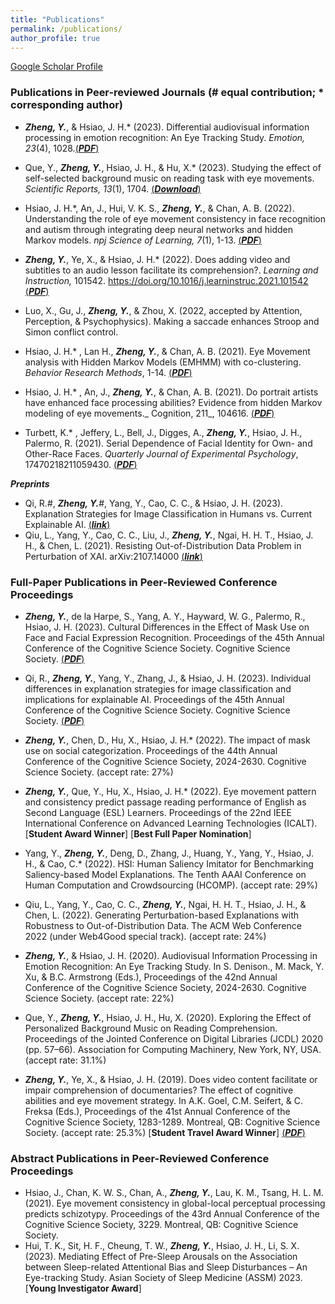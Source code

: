 ```yaml
---
title: "Publications"
permalink: /publications/
author_profile: true
---
```


[Google Scholar Profile](https://scholar.google.com/citations?hl=zh-CN&user=Cpnk91sAAAAJ) 


### Publications in Peer-reviewed Journals (# equal contribution; * corresponding author)

*	***Zheng, Y.***, & Hsiao, J. H.* (2023). Differential audiovisual information processing in emotion recognition: An Eye Tracking Study. _Emotion, 23_(4), 1028.[(***PDF***)](https://mercuryzheng.github.io/files/Zheng2022_Emotion.pdf)
  
*	Que, Y., ***Zheng, Y.***, Hsiao, J. H., & Hu, X.* (2023). Studying the effect of self-selected background music on
reading task with eye movements. _Scientific Reports, 13_(1), 1704. [(***Download***)](https://www.nature.com/articles/s41598-023-28426-1)

* Hsiao, J. H.*, An, J., Hui, V. K. S., ***Zheng, Y.***, & Chan, A. B. (2022). Understanding the role of eye movement consistency in face recognition and autism through integrating deep neural networks and hidden Markov models. _npj Science of Learning, 7_(1), 1-13. [(***PDF***)](https://mercuryzheng.github.io/files/npjsol_2022.pdf) 

*	***Zheng, Y.***, Ye, X., & Hsiao, J. H.* (2022). Does adding video and subtitles to an audio lesson facilitate its comprehension?. _Learning and Instruction,_ 101542. https://doi.org/10.1016/j.learninstruc.2021.101542 [(***PDF***)](https://mercuryzheng.github.io/files/Zheng2022_LI.pdf) 

*	Luo, X., Gu, J.,  ***Zheng, Y.***, & Zhou, X. (2022, accepted by Attention, Perception, & Psychophysics). Making a saccade enhances Stroop and Simon conflict control. 

*	Hsiao, J. H.* , Lan H., ***Zheng, Y.***, & Chan, A. B. (2021). Eye Movement analysis with Hidden Markov Models (EMHMM) with co-clustering. _Behavior Research Methods_, 1-14.  [(***PDF***)](https://mercuryzheng.github.io/files/Hsiao2021BRM_.pdf)

*	Hsiao, J. H.* , An, J.,  ***Zheng, Y.***, & Chan, A. B. (2021). Do portrait artists have enhanced face processing abilities? Evidence from hidden Markov modeling of eye movements._ Cognition, 211_, 104616. [(***PDF***)](https://mercuryzheng.github.io/files/Hsiao2021Cognition.pdf) 

*	Turbett, K.* , Jeffery, L., Bell, J., Digges, A., ***Zheng, Y.***, Hsiao, J. H., Palermo, R. (2021). Serial Dependence of Facial Identity for Own- and Other-Race Faces. _Quarterly Journal of Experimental Psychology_, 17470218211059430. [(***PDF***)](https://mercuryzheng.github.io/files/Turbett2021QJEP.pdf)




***Preprints***
* Qi, R.#, ***Zheng, Y.***#, Yang, Y., Cao, C. C., & Hsiao, J. H. (2023). Explanation Strategies for Image Classification in Humans vs. Current Explainable AI. [(***link***)](https://arxiv.org/abs/2304.04448)
*	Qiu, L., Yang, Y., Cao, C. C., Liu, J., ***Zheng, Y.***, Ngai, H. H. T., Hsiao, J. H., & Chen, L. (2021). Resisting Out-of-Distribution Data Problem in Perturbation of XAI. arXiv:2107.14000 [(***link***)](https://arxiv.org/abs/2107.14000)



### Full-Paper Publications in Peer-Reviewed Conference Proceedings
* ***Zheng, Y.***, de la Harpe, S., Yang, A. Y., Hayward, W. G., Palermo, R., Hsiao, J. H. (2023). Cultural Differences in the Effect of Mask Use on Face and Facial Expression Recognition. Proceedings of the 45th Annual Conference of the Cognitive Science Society. Cognitive Science Society. [(***PDF***)](https://escholarship.org/content/qt5dk4k4nq/qt5dk4k4nq.pdf)

* Qi, R., ***Zheng, Y.***, Yang, Y., Zhang, J., & Hsiao, J. H. (2023). Individual differences in explanation strategies for image classification and implications for explainable AI. Proceedings of the 45th Annual Conference of the Cognitive Science Society. Cognitive Science Society. [(***PDF***)](https://escholarship.org/content/qt4kp9h54m/qt4kp9h54m.pdf) 
  
* ***Zheng, Y.***, Chen, D., Hu, X., Hsiao, J. H.* (2022). The impact of mask use on social categorization. Proceedings of the 44th Annual Conference of the Cognitive Science Society, 2024-2630. Cognitive Science Society. (accept rate: 27%) 

* ***Zheng, Y.***, Que, Y., Hu, X., Hsiao, J. H.* (2022). Eye movement pattern and consistency predict passage reading performance of English as Second Language (ESL) Learners. Proceedings of the 22nd IEEE International Conference on Advanced Learning Technologies (ICALT). [**Student Award Winner**] [**Best Full Paper Nomination**]

* Yang, Y., ***Zheng, Y.***, Deng, D., Zhang, J., Huang, Y., Yang, Y., Hsiao, J. H., & Cao, C.* (2022). HSI: Human Saliency Imitator for Benchmarking Saliency-based Model Explanations. The Tenth AAAI Conference on Human Computation and Crowdsourcing (HCOMP). (accept rate: 29%)

* Qiu, L., Yang, Y., Cao, C. C., ***Zheng, Y.***, Ngai, H. H. T., Hsiao, J. H., & Chen, L. (2022). Generating Perturbation-based Explanations with Robustness to Out-of-Distribution Data. The ACM Web Conference 2022 (under Web4Good special track). (accept rate: 24%)

* ***Zheng, Y.***, & Hsiao, J. H. (2020). Audiovisual Information Processing in Emotion Recognition: An Eye Tracking Study. In S. Denison., M. Mack, Y. Xu, & B.C. Armstrong (Eds.), Proceedings of the 42nd Annual Conference of the Cognitive Science Society, 2024-2630. Cognitive Science Society. (accept rate: 22%)

* Que, Y., ***Zheng, Y.***, Hsiao, J. H., Hu, X. (2020). Exploring the Effect of Personalized Background Music on Reading Comprehension. Proceedings of the Jointed Conference on Digital Libraries (JCDL) 2020 (pp. 57–66). Association for Computing Machinery, New York, NY, USA. (accept rate: 31.1%)

* ***Zheng, Y.***, Ye, X., & Hsiao, J. H. (2019). Does video content facilitate or impair comprehension of documentaries? The effect of cognitive abilities and eye movement strategy. In A.K. Goel, C.M. Seifert, & C. Freksa (Eds.), Proceedings of the 41st Annual Conference of the Cognitive Science Society, 1283-1289. Montreal, QB: Cognitive Science Society. (accept rate: 25.3%) [**Student Travel Award Winner**] [(***PDF***)](https://www.researchgate.net/profile/Yueyuan-Zheng-2/publication/346096163_Does_Video_Content_Facilitate_or_Impair_Comprehension_of_Documentaries_The_Effect_of_Cognitive_Abilities_and_Eye_Movement_Strategy/links/5fbb6cff458515b797628e10/Does-Video-Content-Facilitate-or-Impair-Comprehension-of-Documentaries-The-Effect-of-Cognitive-Abilities-and-Eye-Movement-Strategy.pdf)


### Abstract Publications in Peer-Reviewed Conference Proceedings
* Hsiao, J., Chan, K. W. S., Chan, A., ***Zheng, Y.***, Lau, K. M., Tsang, H. L. M. (2021). Eye movement consistency in global-local perceptual processing predicts schizotypy. Proceedings of the 43rd Annual Conference of the Cognitive Science Society, 3229. Montreal, QB: Cognitive Science Society.
* Hui, T. K., Sit, H. F., Cheung, T. W., ***Zheng, Y.***, Hsiao, J. H., Li, S. X. (2023). Mediating Effect of Pre-Sleep Arousals on the Association between Sleep-related Attentional Bias and Sleep Disturbances – An Eye-tracking Study. Asian Society of Sleep Medicine (ASSM) 2023. [**Young Investigator Award**]
